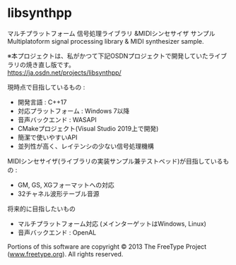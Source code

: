 # libsynthpp

マルチプラットフォーム 信号処理ライブラリ &amp;MIDIシンセサイザ サンプル  
Multiplatoform signal processing library &amp; MIDI synthesizer sample.

※本プロジェクトは、私がかつて下記OSDNプロジェクトで開発していたライブラリの焼き直し版です。  
https://ja.osdn.net/projects/libsynthpp/

現時点で目指しているもの :  
* 開発言語 : C++17
* 対応プラットフォーム : Windows 7以降
* 音声バックエンド : WASAPI
* CMakeプロジェクト(Visual Studio 2019上で開発)
* 簡潔で使いやすいAPI
* 並列性が高く、レイテンシの少ない信号処理機構

MIDIシンセサイザ(ライブラリの実装サンプル兼テストベッド)が目指しているもの :  
* GM, GS, XGフォーマットへの対応
* 32チャネル波形テーブル音源

将来的に目指したいもの
* マルチプラットフォーム対応 (メインターゲットはWindows, Linux)
* 音声バックエンド : OpenAL


Portions of this software are copyright © 2013 The FreeType Project (www.freetype.org).  All rights reserved.